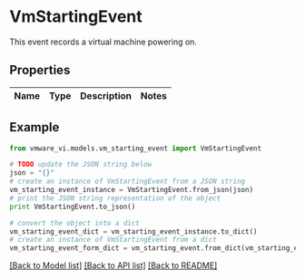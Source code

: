 # VmStartingEvent

This event records a virtual machine powering on. 

## Properties
Name | Type | Description | Notes
------------ | ------------- | ------------- | -------------

## Example

```python
from vmware_vi.models.vm_starting_event import VmStartingEvent

# TODO update the JSON string below
json = "{}"
# create an instance of VmStartingEvent from a JSON string
vm_starting_event_instance = VmStartingEvent.from_json(json)
# print the JSON string representation of the object
print VmStartingEvent.to_json()

# convert the object into a dict
vm_starting_event_dict = vm_starting_event_instance.to_dict()
# create an instance of VmStartingEvent from a dict
vm_starting_event_form_dict = vm_starting_event.from_dict(vm_starting_event_dict)
```
[[Back to Model list]](../README.md#documentation-for-models) [[Back to API list]](../README.md#documentation-for-api-endpoints) [[Back to README]](../README.md)


